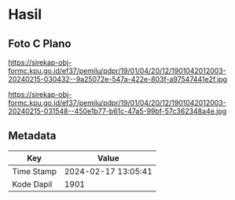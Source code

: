 # Hasil

## Foto C Plano

https://sirekap-obj-formc.kpu.go.id/ef37/pemilu/pdpr/19/01/04/20/12/1901042012003-20240215-030432--9a25072e-547a-422e-803f-a97547441e2f.jpg

https://sirekap-obj-formc.kpu.go.id/ef37/pemilu/pdpr/19/01/04/20/12/1901042012003-20240215-031548--450e1b77-b61c-47a5-99bf-57c362348a4e.jpg


## Metadata

| Key        | Value               |
| ---------- | ------------------- |
| Time Stamp | 2024-02-17 13:05:41 |
| Kode Dapil | 1901                |



